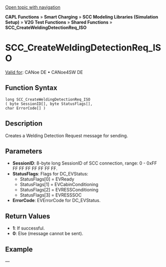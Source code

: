 [Open topic with navigation](../../../../../CANoeDEFamily.htm#Topics/CAPLFunctions/SmartCharging/Functions/CAPLfunctionSCCCreateWeldingDetectionReqIso.md)

**CAPL Functions** » **Smart Charging** » **SCC Modeling Libraries (Simulation Setup)** » **V2G Test Functions** » **Shared Functions** » **SCC_CreateWeldingDetectionReq_ISO**

# SCC_CreateWeldingDetectionReq_ISO

[Valid for](../../../Shared/FeatureAvailability.md): CANoe DE • CANoe4SW DE

## Function Syntax

```
long SCC_CreateWeldingDetectionReq_ISO 
( byte SessionID[], byte StatusFlags[], 
char ErrorCode[] )
```

## Description

Creates a Welding Detection Request message for sending.

## Parameters

- **SessionID**: 8-byte long SessionID of SCC connection, range: 0 - 0xFF FF FF FF FF FF FF FF.
- **StatusFlags**: Flags for DC_EVStatus:
  - StatusFlags[0] = EVReady
  - StatusFlags[1] = EVCabinConditioning
  - StatusFlags[2] = EVRESSConditioning
  - StatusFlags[3] = EVRESSSOC
- **ErrorCode**: EVErrorCode for DC_EVStatus.

## Return Values

- **1**: If successful.
- **0**: Else (message cannot be sent).

## Example

—
